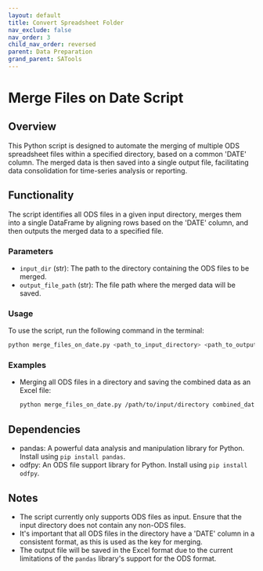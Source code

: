 ```yaml
---
layout: default
title: Convert Spreadsheet Folder
nav_exclude: false
nav_order: 3
child_nav_order: reversed
parent: Data Preparation
grand_parent: SATools
---
```



# Merge Files on Date Script

## Overview

This Python script is designed to automate the merging of multiple ODS spreadsheet files within a specified directory, based on a common 'DATE' column. The merged data is then saved into a single output file, facilitating data consolidation for time-series analysis or reporting.

## Functionality

The script identifies all ODS files in a given input directory, merges them into a single DataFrame by aligning rows based on the 'DATE' column, and then outputs the merged data to a specified file.

### Parameters

- `input_dir` (str): The path to the directory containing the ODS files to be merged.
- `output_file_path` (str): The file path where the merged data will be saved.

### Usage

To use the script, run the following command in the terminal:

```bash
python merge_files_on_date.py <path_to_input_directory> <path_to_output_file>
```

### Examples

- Merging all ODS files in a directory and saving the combined data as an Excel file:

  ```bash
  python merge_files_on_date.py /path/to/input/directory combined_data.xlsx
  ```

## Dependencies

- pandas: A powerful data analysis and manipulation library for Python. Install using `pip install pandas`.
- odfpy: An ODS file support library for Python. Install using `pip install odfpy`.

## Notes

- The script currently only supports ODS files as input. Ensure that the input directory does not contain any non-ODS files.
- It's important that all ODS files in the directory have a 'DATE' column in a consistent format, as this is used as the key for merging.
- The output file will be saved in the Excel format due to the current limitations of the `pandas` library's support for the ODS format.

